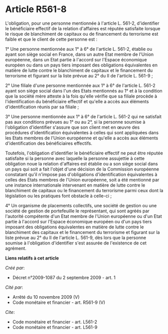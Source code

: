 # Article R561-8

L'obligation, pour une personne mentionnée à l'article L. 561-2, d'identifier le bénéficiaire effectif de la relation
d'affaires est réputée satisfaite lorsque le risque de blanchiment de capitaux ou de financement du terrorisme est faible et
que le client de cette personne est :

1° Une personne mentionnée aux 1° à 6° de l'article L. 561-2, établie ou ayant son siège social en France, dans un autre Etat
membre de l'Union européenne, dans un Etat partie à l'accord sur l'Espace économique européen ou dans un pays tiers imposant
des obligations équivalentes en matière de lutte contre le blanchiment de capitaux et le financement du terrorisme et
figurant sur la liste prévue au 2° du II de l'article L. 561-9 ;

2° Une filiale d'une personne mentionnée aux 1° à 6° de l'article L. 561-2 ayant son siège social dans l'un des Etats
mentionnés au 1° et à la condition que la société mère atteste à la fois qu'elle vérifie que sa filiale procède à
l'identification du bénéficiaire effectif et qu'elle a accès aux éléments d'identification réunis par sa filiale ;

3° Une personne mentionnée aux 1° à 6° de l'article L. 561-2 qui ne satisfait pas aux conditions prévues au 1° ou au 2°, si
la personne soumise à l'obligation d'identifier s'assure que son client met en œuvre des procédures d'identification
équivalentes à celles qui sont appliquées dans les Etats membres de l'Union européenne et qu'elle a accès aux éléments
d'identification des bénéficiaires effectifs.

Toutefois, l'obligation d'identifier le bénéficiaire effectif ne peut être réputée satisfaite si la personne avec laquelle la
personne assujettie à cette obligation noue la relation d'affaires est établie ou a son siège social dans un pays qui soit a
fait l'objet d'une décision de la Commission européenne constatant qu'il n'impose pas d'obligations d'identification
équivalentes à celles des Etats membres de l'Union européenne, soit a été mentionné par une instance internationale
intervenant en matière de lutte contre le blanchiment de capitaux ou le financement du terrorisme parmi ceux dont la
législation ou les pratiques font obstacle à celle-ci ;

4° Un organisme de placements collectifs, une société de gestion ou une société de gestion de portefeuille le représentant,
qui sont agréés par l'autorité compétente d'un Etat membre de l'Union européenne ou d'un Etat partie à l'accord sur l'Espace
économique européen ou d'un pays tiers imposant des obligations équivalentes en matière de lutte contre le blanchiment des
capitaux et le financement du terrorisme et figurant sur la liste prévue au 2° du II de l'article L. 561-9, dès lors que la
personne soumise à l'obligation d'identifier s'est assurée de l'existence de cet agrément.

**Liens relatifs à cet article**

_Créé par_:

  - Décret n°2009-1087 du 2 septembre 2009 - art. 1

_Cité par_:

  - Arrêté du 10 novembre 2009 (V)
  - Code monétaire et financier - art. R561-9 (V)

_Cite_:

  - Code monétaire et financier - art. L561-2
  - Code monétaire et financier - art. L561-9
